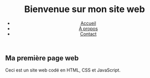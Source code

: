 <!DOCTYPE html>
<html lang="fr">
<head>
    <meta charset="UTF-8">
    <meta name="viewport" content="width=device-width, initial-scale=1.0">
    <title>Mon Site Web</title>
    <link rel="stylesheet" href="style.css">
</head>
<body>
    <header>
        <h1>Bienvenue sur mon site web</h1>
        <nav>
            <ul>
                <li><a href="#">Accueil</a></li>
                <li><a href="#">À propos</a></li>
                <li><a href="#">Contact</a></li>
            </ul>
        </nav>
    </header>
    <section>
        <h2>Ma première page web</h2>
        <p>Ceci est un site web codé en HTML, CSS et JavaScript.</p>
    </section>
    <script src="script.js"></script>
</body>
</html>
